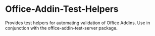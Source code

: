 # Office-Addin-Test-Helpers

Provides test helpers for automating validation of Office Addins. Use in conjunction with the office-addin-test-server package.